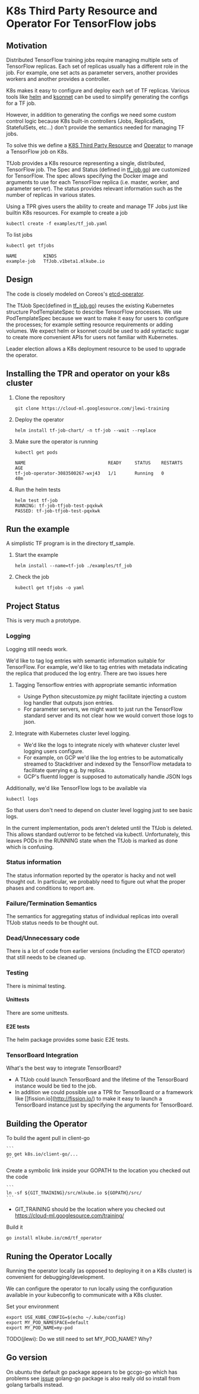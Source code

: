 # K8s Third Party Resource and Operator For TensorFlow jobs

## Motivation

Distributed TensorFlow training jobs require managing multiple sets of TensorFlow replicas. 
Each set of replicas usually has a different role in the job. For example, one set acts
 as parameter servers, another provides workers and another provides a controller.
 
K8s makes it easy to configure and deploy each set of TF replicas. Various tools like
 [helm](https://github.com/kubernetes/helm) and [ksonnet](http://ksonnet.heptio.com/) can
 be used to simplify generating the configs for a TF job.
 
 However, in addition to generating the configs we need some custom control logic because
 K8s built-in controllers (Jobs, ReplicaSets, StatefulSets, etc...) don't provide the semantics
 needed for managing TF jobs.
 
 To solve this we define a 
 [K8S Third Party Resource](https://kubernetes.io/docs/tasks/access-kubernetes-api/extend-api-third-party-resource/)
 and [Operator](https://coreos.com/blog/introducing-operators.html) to manage a TensorFlow
 job on K8s.


TfJob provides a K8s resource representing a single, distributed, TensorFlow job. 
The Spec and Status (defined in [tf_job.go](https://cloud-ml.googlesource.com/jlewi-training/+/tpr/pkg/spec/tf_job.go))
are customized for TensorFlow. The spec allows specifying the Docker image and arguments to use for each TensorFlow
replica (i.e. master, worker, and parameter server). The status provides relevant information such as the number of
replicas in various states.

Using a TPR gives users the ability to create and manage TF Jobs just like builtin K8s resources. For example to
create a job

```
kubectl create -f examples/tf_job.yaml
```

To list jobs

```
kubectl get tfjobs

NAME          KINDS
example-job   TfJob.v1beta1.mlkube.io
```

## Design

The code is closely modeled on Coreos's [etcd-operator](https://github.com/coreos/etcd-operator).

The TfJob Spec(defined in [tf_job.go](https://cloud-ml.googlesource.com/jlewi-training/+/tpr/pkg/spec/tf_job.go)) 
reuses the existing Kubernetes structure PodTemplateSpec to describe TensorFlow processes. 
We use PodTemplateSpec because we want to make it easy for users to 
  configure the processes; for example setting resource requirements or adding volumes. 
  We expect
helm or ksonnet could be used to add syntactic sugar to create more convenient APIs for users not familiar
with Kubernetes.

Leader election allows a K8s deployment resource to be used to upgrade the operator.

## Installing the TPR and operator on your k8s cluster

1. Clone the repository

    ```
    git clone https://cloud-ml.googlesource.com/jlewi-training
    ```

1. Deploy the operator

   ```
   helm install tf-job-chart/ -n tf-job --wait --replace
   ```

1. Make sure the operator is running

    ```
    kubectl get pods
    
    NAME                               READY     STATUS    RESTARTS   AGE
    tf-job-operator-3083500267-wxj43   1/1       Running   0          48m

    ```

1. Run the helm tests

    ```
    helm test tf-job
    RUNNING: tf-job-tfjob-test-pqxkwk
    PASSED: tf-job-tfjob-test-pqxkwk
    ```
    
## Run the example

A simplistic TF program is in the directory tf_sample. 

1. Start the example

    ```
    helm install --name=tf-job ./examples/tf_job
    ```
    
1. Check the job

    ```
    kubectl get tfjobs -o yaml
    ```

## Project Status

This is very much a prototype.

### Logging

Logging still needs work.

We'd like to tag log entries with semantic information suitable for TensorFlow. For example, we'd like to tag entries with metadata indicating the
replica that produced the log entry. There are two issues here

1. Tagging Tensorflow entries with appropriate semantic information

    * Usinge Python sitecustomize.py might facilitate injecting a custom log handler that outputs json entries.
    * For parameter servers, we might want to just run the TensorFlow standard server and its not clear how we
      would convert those logs to json.
      
1. Integrate with Kubernetes cluster level logging.

    * We'd like the logs to integrate nicely with whatever cluster level logging users configure.
    * For example, on GCP we'd like the log entries to be automatically streamed to Stackdriver and indexed by the
      TensorFlow metadata to facilitate querying e.g. by replica.
    * GCP's fluentd logger is supposed to automatically handle JSON logs

Additionally, we'd like TensorFlow logs to be available via

```
kubectl logs
```

So that users don't need to depend on cluster level logging just to see basic logs.

In the current implementation, pods aren't deleted until the TfJob is deleted. This allows standard out/error to be fetched
via kubectl. Unfortunately, this leaves PODs in the RUNNING state when the TfJob is marked as done which is confusing. 

### Status information

The status information reported by the operator is hacky and not well thought out. In particular, we probably
need to figure out what the proper phases and conditions to report are.

### Failure/Termination Semantics

The semantics for aggregating status of individual replicas into overall TfJob status needs to be thought out.

### Dead/Unnecessary code

There is a lot of code from earlier versions (including the ETCD operator) that still needs to be cleaned up.

### Testing

There is minimal testing.

#### Unittests

There are some unittests.

#### E2E tests

The helm package provides some basic E2E tests.

### TensorBoard Integration

What's the best way to integrate TensorBoard?

  *  A TfJob could launch TensorBoard and the lifetime of the TensorBoard instance would be tied to the job.
  *  In addition we could possible use a TPR for TensorBoard or a framework like []fission.io](http://fission.io/) to
     make it easy to launch a TensorBoard instance just by specifying the arguments for TensorBoard.

## Building the Operator

To build the agent pull in client-go

    ```
    go get k8s.io/client-go/...
    ```

Create a symbolic link inside your GOPATH to the location you checked out the code

    ```
    ln -sf ${GIT_TRAINING}/src/mlkube.io ${GOPATH}/src/
    ```

  * GIT_TRAINING should be the location where you checked out https://cloud-ml.googlesource.com/training/
	
Build it

```
go install mlkube.io/cmd/tf_operator
```

## Runing the Operator Locally

Running the operator locally (as opposed to deploying it on a K8s cluster) is convenient for debugging/development.

We can configure the operator to run locally using the configuration available in your kubeconfig to communicate with 
a K8s cluster.

Set your environment
```
export USE_KUBE_CONFIG=$(echo ~/.kube/config)
export MY_POD_NAMESPACE=default
export MY_POD_NAME=my-pod
```

TODO(jlewi): Do we still need to set MY_POD_NAME? Why?

## Go version

On ubuntu the default go package appears to be gccgo-go which has problems see [issue](https://github.com/golang/go/issues/15429) golang-go package is also really old so install from golang tarballs instead.
